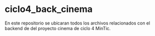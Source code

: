 # ciclo4_back_cinema
En este repositorio se ubicaran todos los archivos relacionados con el backend de del proyecto cinema de ciclo 4 MinTic.
